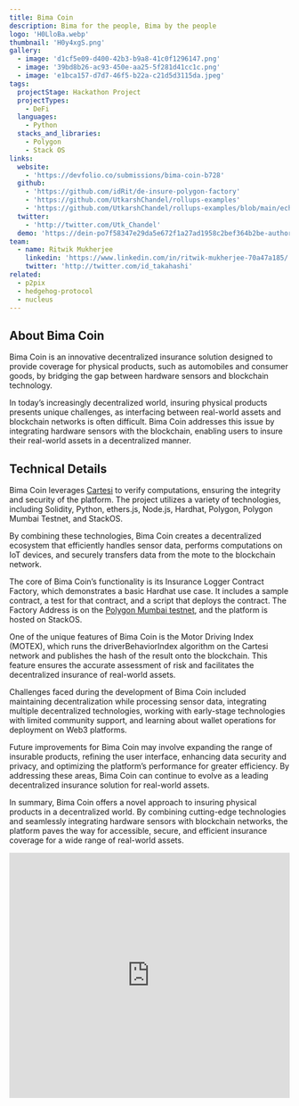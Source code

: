 ```yaml
---
title: Bima Coin
description: Bima for the people, Bima by the people
logo: 'H0LloBa.webp'
thumbnail: 'H0y4xgS.png'
gallery:
  - image: 'd1cf5e09-d400-42b3-b9a8-41c0f1296147.png'
  - image: '39bd8b26-ac93-450e-aa25-5f281d41cc1c.png'
  - image: 'e1bca157-d7d7-46f5-b22a-c21d5d3115da.jpeg'
tags:
  projectStage: Hackathon Project
  projectTypes:
    - DeFi
  languages:
    - Python
  stacks_and_libraries:
    - Polygon
    - Stack OS
links:
  website:
    - 'https://devfolio.co/submissions/bima-coin-b728'
  github:
    - 'https://github.com/idRit/de-insure-polygon-factory'
    - 'https://github.com/UtkarshChandel/rollups-examples'
    - 'https://github.com/UtkarshChandel/rollups-examples/blob/main/echo-python/echo.py'
  twitter:
    - 'http://twitter.com/Utk_Chandel'
  demo: 'https://dein-po7f58347e29da5e672f1a27ad1958c2bef364b2be-authority.stackos.io/'
team:
  - name: Ritwik Mukherjee
    linkedin: 'https://www.linkedin.com/in/ritwik-mukherjee-70a47a185/'
    twitter: 'http://twitter.com/id_takahashi'
related:
  - p2pix
  - hedgehog-protocol
  - nucleus
---
```


## About Bima Coin

Bima Coin is an innovative decentralized insurance solution designed to provide
coverage for physical products, such as automobiles and consumer goods, by
bridging the gap between hardware sensors and blockchain technology.

In today’s increasingly decentralized world, insuring physical products presents
unique challenges, as interfacing between real-world assets and blockchain
networks is often difficult. Bima Coin addresses this issue by integrating
hardware sensors with the blockchain, enabling users to insure their real-world
assets in a decentralized manner.

## Technical Details

Bima Coin leverages [Cartesi](https://cartesi.io/) to verify computations,
ensuring the integrity and security of the platform. The project utilizes a
variety of technologies, including Solidity, Python, ethers.js, Node.js,
Hardhat, Polygon, Polygon Mumbai Testnet, and StackOS.

By combining these technologies, Bima Coin creates a decentralized ecosystem
that efficiently handles sensor data, performs computations on IoT devices, and
securely transfers data from the mote to the blockchain network.

The core of Bima Coin’s functionality is its Insurance Logger Contract Factory,
which demonstrates a basic Hardhat use case. It includes a sample contract, a
test for that contract, and a script that deploys the contract. The Factory
Address is on the
[Polygon Mumbai testnet](https://www.alchemy.com/overviews/mumbai-testnet), and
the platform is hosted on StackOS.

One of the unique features of Bima Coin is the Motor Driving Index (MOTEX),
which runs the driverBehaviorIndex algorithm on the Cartesi network and
publishes the hash of the result onto the blockchain. This feature ensures the
accurate assessment of risk and facilitates the decentralized insurance of
real-world assets.

Challenges faced during the development of Bima Coin included maintaining
decentralization while processing sensor data, integrating multiple
decentralized technologies, working with early-stage technologies with limited
community support, and learning about wallet operations for deployment on Web3
platforms.

Future improvements for Bima Coin may involve expanding the range of insurable
products, refining the user interface, enhancing data security and privacy, and
optimizing the platform’s performance for greater efficiency. By addressing
these areas, Bima Coin can continue to evolve as a leading decentralized
insurance solution for real-world assets.

In summary, Bima Coin offers a novel approach to insuring physical products in a
decentralized world. By combining cutting-edge technologies and seamlessly
integrating hardware sensors with blockchain networks, the platform paves the
way for accessible, secure, and efficient insurance coverage for a wide range of
real-world assets.

<iframe width="100%" height="440" src="https://www.youtube.com/embed/5KOQfOznwYg" title="YouTube video player" frameBorder="0" allow="accelerometer; autoplay; clipboard-write; encrypted-media; gyroscope; picture-in-picture; web-share" allowFullScreen></iframe>
